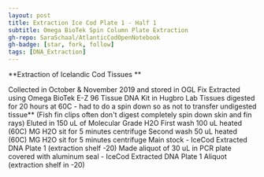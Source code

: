 ```yaml
---
layout: post
title: Extraction Ice Cod Plate 1 - Half 1
subtitle: Omega BioTek Spin Column Plate Extraction
gh-repo: SaraSchaal/AtlanticCodOpenNotebook
gh-badge: [star, fork, follow]
tags: [DNA_Extraction]
---
```


**Extraction of Icelandic Cod Tissues **

Collected in October & November 2019 and stored in OGL Fix
Extracted using Omega BioTek E-Z 96 Tissue DNA Kit in Hugbro Lab
Tissues digested for 20 hours at 60C - had to do a spin down so as not to transfer undigested tissue** (Fish fin clips often don't digest completely spin down skin and fin rays)
Eluted in 150 uL of Molecular Grade H2O 
First wash 100 uL heated (60C) MG H2O sit for 5 minutes centrifuge
Second wash 50 uL heated (60C) MG H2O sit for 5 minutes centrifuge
Main stock - IceCod Extracted DNA Plate 1 (extraction shelf -20)
Made aliquot of 30 uL in PCR plate covered with aluminum seal -  IceCod Extracted DNA Plate 1 Aliquot (extraction shelf in -20)
